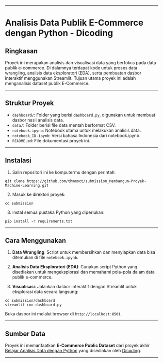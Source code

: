 
---

# Analisis Data Publik E-Commerce dengan Python - Dicoding
## Ringkasan

Proyek ini merupakan analisis dan visualisasi data yang berfokus pada data publik e-commerce. Di dalamnya terdapat kode untuk proses data wrangling, analisis data eksploratori (EDA), serta pembuatan dasbor interaktif menggunakan Streamlit. Tujuan utama proyek ini adalah menganalisis dataset publik E-Commerce.

---

## Struktur Proyek

* `dashboard/`: Folder yang berisi `dashboard.py`, digunakan untuk membuat dasbor hasil analisis data.
* `data/`: Folder berisi file data mentah berformat CSV.
* `notebook.ipynb`: Notebook utama untuk melakukan analisis data.
* `notebook_ID.ipynb`: Versi bahasa Indonesia dari notebook.ipynb.
* `README.md`: File dokumentasi proyek ini.

---

## Instalasi

1. Salin repositori ini ke komputermu dengan perintah:

```
git clone https://github.com/thmmoct/submission_Membangun-Proyek-Machine-Learning.git
```

2. Masuk ke direktori proyek:

```
cd submission
```

3. Instal semua pustaka Python yang diperlukan:

```
pip install -r requirements.txt
```

---

## Cara Menggunakan

1. **Data Wrangling**: Script untuk membersihkan dan menyiapkan data bisa ditemukan di file `notebook.ipynb`.

2. **Analisis Data Eksploratori (EDA)**: Gunakan script Python yang disediakan untuk mengeksplorasi dan memahami pola-pola dalam data publik e-commerce.

3. **Visualisasi**: Jalankan dasbor interaktif dengan Streamlit untuk eksplorasi data secara langsung:

```
cd submission/dashboard
streamlit run dashboard.py
```

Buka dasbor ini melalui browser di `http://localhost:8501`.

---

## Sumber Data

Proyek ini memanfaatkan **E-Commerce Public Dataset** dari proyek akhir [Belajar Analisis Data dengan Python](https://drive.google.com/file/d/1MsAjPM7oKtVfJL_wRp1qmCajtSG1mdcK/view) yang disediakan oleh [Dicoding](https://www.dicoding.com/).

---
